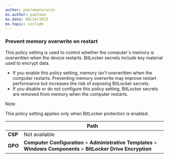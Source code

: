 ```yaml
---
author: paolomatarazzo
ms.author: paoloma
ms.date: 09/24/2023
ms.topic: include
---
```


### Prevent memory overwrite on restart

This policy setting is used to control whether the computer's memory is overwritten when the device restarts. BitLocker secrets include key material used to encrypt data.

- If you enable this policy setting, memory isn't overwritten when the computer restarts. Preventing memory overwrite may improve restart performance but increases the risk of exposing BitLocker secrets.
- If you disable or do not configure this policy setting, BitLocker secrets are removed from memory when the computer restarts.

> [!NOTE]
> This policy setting applies only when BitLocker protection is enabled.

|  | Path |
|--|--|
| **CSP** | Not available |
| **GPO** | **Computer Configuration** > **Administrative Templates** > **Windows Components** > **BitLocker Drive Encryption** |
